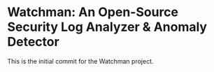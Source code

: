 # Watchman: An Open-Source Security Log Analyzer & Anomaly Detector

This is the initial commit for the Watchman project.

